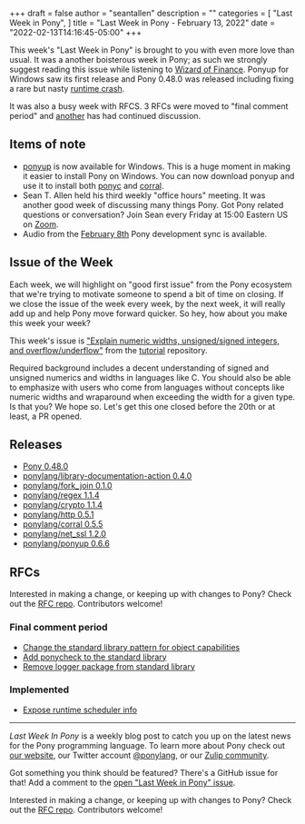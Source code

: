 +++
draft = false
author = "seantallen"
description = ""
categories = [
    "Last Week in Pony",
]
title = "Last Week in Pony - February 13, 2022"
date = "2022-02-13T14:16:45-05:00"
+++

This week's "Last Week in Pony" is brought to you with even more love than usual. It was a another boisterous week in Pony; as such we strongly suggest reading this issue while listening to [Wizard of Finance](https://www.youtube.com/watch?v=HeCm5GF5PME). Ponyup for Windows saw its first release and Pony 0.48.0 was released including fixing a rare but nasty [runtime crash](https://github.com/ponylang/ponyc/pull/3993).

It was also a busy week with RFCS. 3 RFCs were moved to "final comment period" and [another](https://github.com/ponylang/rfcs/pull/193) has had continued discussion.

<!--more-->

## Items of note

- [ponyup](https://github.com/ponylang/ponyup) is now available for Windows. This is a huge moment in making it easier to install Pony on Windows. You can now download ponyup and use it to install both [ponyc](https://github.com/ponylang/ponyc) and [corral](https://github.com/ponylang/corral).
- Sean T. Allen held his third weekly "office hours" meeting. It was another good week of discussing many things Pony. Got Pony related questions or conversation? Join Sean every Friday at 15:00 Eastern US on [Zoom](https://us02web.zoom.us/j/77752669310?pwd=bSSyWWTduqMRfdvEpEBo9DICCDjxWA.1).
- Audio from the [February 8th](https://sync-recordings.ponylang.io/r/2022_02_08.m4a) Pony development sync is available.

## Issue of the Week

Each week, we will highlight on "good first issue" from the Pony ecosystem that we're trying to motivate someone to spend a bit of time on closing. If we close the issue of the week every week, by the next week, it will really add up and help Pony move forward quicker. So hey, how about you make this week your week?

This week's issue is ["Explain numeric widths, unsigned/signed integers, and overflow/underflow"](https://github.com/ponylang/pony-tutorial/issues/486) from the [tutorial](https://github.com/ponylang/pony-tutorial) repository.

Required background includes a decent understanding of signed and unsigned numerics and widths in languages like C. You should also be able to emphasize with users who come from languages without concepts like numeric widths and wraparound when exceeding the width for a given type. Is that you? We hope so. Let's get this one closed before the 20th or at least, a PR opened.

## Releases

- [Pony 0.48.0](https://github.com/ponylang/ponyc/releases/tag/0.48.0)
- [ponylang/library-documentation-action 0.4.0](https://github.com/ponylang/library-documentation-action/releases/tag/0.4.0)
- [ponylang/fork_join 0.1.0](https://github.com/ponylang/fork_join/releases/tag/0.1.0)
- [ponylang/regex 1.1.4](https://github.com/ponylang/regex/releases/tag/1.1.4)
- [ponylang/crypto 1.1.4](https://github.com/ponylang/crypto/releases/tag/1.1.4)
- [ponylang/http 0.5.1](https://github.com/ponylang/http/releases/tag/0.5.1)
- [ponylang/corral 0.5.5](https://github.com/ponylang/corral/releases/tag/0.5.5)
- [ponylang/net_ssl 1.2.0](https://github.com/ponylang/net_ssl/releases/tag/1.2.0)
- [ponylang/ponyup 0.6.6](https://github.com/ponylang/ponyup/releases/tag/0.6.6)

## RFCs

Interested in making a change, or keeping up with changes to Pony? Check out the [RFC repo](https://github.com/ponylang/rfcs). Contributors welcome!

### Final comment period

- [Change the standard library pattern for object capabilities](https://github.com/ponylang/rfcs/pull/196)
- [Add ponycheck to the standard library](https://github.com/ponylang/rfcs/pull/197)
- [Remove logger package from standard library](https://github.com/ponylang/rfcs/pull/198)

### Implemented

- [Expose runtime scheduler info](https://github.com/ponylang/rfcs/pull/194)

---

_Last Week In Pony_ is a weekly blog post to catch you up on the latest news for the Pony programming language. To learn more about Pony check out [our website](https://ponylang.io), our Twitter account [@ponylang](https://twitter.com/ponylang), or our [Zulip community](https://ponylang.zulipchat.com).

Got something you think should be featured? There's a GitHub issue for that! Add a comment to the [open "Last Week in Pony" issue](https://github.com/ponylang/ponylang.github.io/issues?q=is%3Aissue+is%3Aopen+label%3Alast-week-in-pony).

Interested in making a change, or keeping up with changes to Pony? Check out the [RFC repo](https://github.com/ponylang/rfcs). Contributors welcome!
